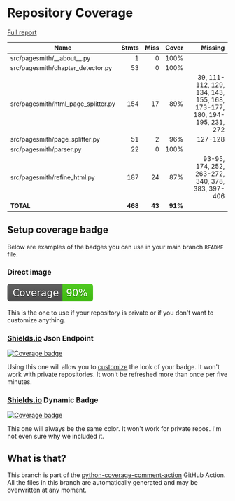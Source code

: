 # Repository Coverage

[Full report](https://htmlpreview.github.io/?https://github.com/andgineer/pagesmith/blob/python-coverage-comment-action-data/htmlcov/index.html)

| Name                                  |    Stmts |     Miss |   Cover |   Missing |
|-------------------------------------- | -------: | -------: | ------: | --------: |
| src/pagesmith/\_\_about\_\_.py        |        1 |        0 |    100% |           |
| src/pagesmith/chapter\_detector.py    |       53 |        0 |    100% |           |
| src/pagesmith/html\_page\_splitter.py |      154 |       17 |     89% |39, 111-112, 129, 134, 143, 155, 168, 173-177, 180, 194-195, 231, 272 |
| src/pagesmith/page\_splitter.py       |       51 |        2 |     96% |   127-128 |
| src/pagesmith/parser.py               |       22 |        0 |    100% |           |
| src/pagesmith/refine\_html.py         |      187 |       24 |     87% |93-95, 174, 252, 263-272, 340, 378, 383, 397-406 |
|                             **TOTAL** |  **468** |   **43** | **91%** |           |


## Setup coverage badge

Below are examples of the badges you can use in your main branch `README` file.

### Direct image

[![Coverage badge](https://raw.githubusercontent.com/andgineer/pagesmith/python-coverage-comment-action-data/badge.svg)](https://htmlpreview.github.io/?https://github.com/andgineer/pagesmith/blob/python-coverage-comment-action-data/htmlcov/index.html)

This is the one to use if your repository is private or if you don't want to customize anything.

### [Shields.io](https://shields.io) Json Endpoint

[![Coverage badge](https://img.shields.io/endpoint?url=https://raw.githubusercontent.com/andgineer/pagesmith/python-coverage-comment-action-data/endpoint.json)](https://htmlpreview.github.io/?https://github.com/andgineer/pagesmith/blob/python-coverage-comment-action-data/htmlcov/index.html)

Using this one will allow you to [customize](https://shields.io/endpoint) the look of your badge.
It won't work with private repositories. It won't be refreshed more than once per five minutes.

### [Shields.io](https://shields.io) Dynamic Badge

[![Coverage badge](https://img.shields.io/badge/dynamic/json?color=brightgreen&label=coverage&query=%24.message&url=https%3A%2F%2Fraw.githubusercontent.com%2Fandgineer%2Fpagesmith%2Fpython-coverage-comment-action-data%2Fendpoint.json)](https://htmlpreview.github.io/?https://github.com/andgineer/pagesmith/blob/python-coverage-comment-action-data/htmlcov/index.html)

This one will always be the same color. It won't work for private repos. I'm not even sure why we included it.

## What is that?

This branch is part of the
[python-coverage-comment-action](https://github.com/marketplace/actions/python-coverage-comment)
GitHub Action. All the files in this branch are automatically generated and may be
overwritten at any moment.